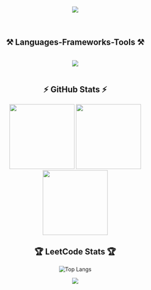 

<h1 align="center">
    <img src="https://readme-typing-svg.herokuapp.com/?font=Righteous&size=35&center=true&vCenter=true&width=500&height=70&duration=4000&lines=Hi+There!+👋;+I'm+Suzune!;" />
</h1>
<br/>

<h2 align="center">⚒️ Languages-Frameworks-Tools ⚒️</h2>
<br/>
<div align="center">
    <img src="https://skillicons.dev/icons?i=java,html,css,javascript,github,idea,vscode,mysql" />
</div>

<br/>
  

<h2 align="center">⚡ GitHub Stats ⚡</h2>

<div align="center">


 <img src="https://my-readme-stats-eight.vercel.app/api?username=Suzune705&theme=dracula&hide_border=false&include_all_commits=true&count_private=true" height="170"/>
 

  <img src="https://nirzak-streak-stats.vercel.app/?user=Suzune705&theme=dracula&hide_border=false&cache_seconds=1" height="170"/>
  
</div>

<div align="center">
    
<img src="https://my-readme-stats-eight.vercel.app/api/top-langs/?username=Suzune705&theme=dracula&hide_border=false&layout=compact" height="170"/>


</div>

 <h2 align="center"> 🏆 LeetCode Stats 🏆 </h2>

<div align="center">
    
  <div>
      
![Top Langs](https://github-readme-stats.vercel.app/api/top-langs/?username=Suzune705&layout=compact&theme=dracula)





  </div>  
  
  <div>
      
![](https://leetcard.jacoblin.cool/suzune4869?ext=activity)
        
  </div>


</div>

